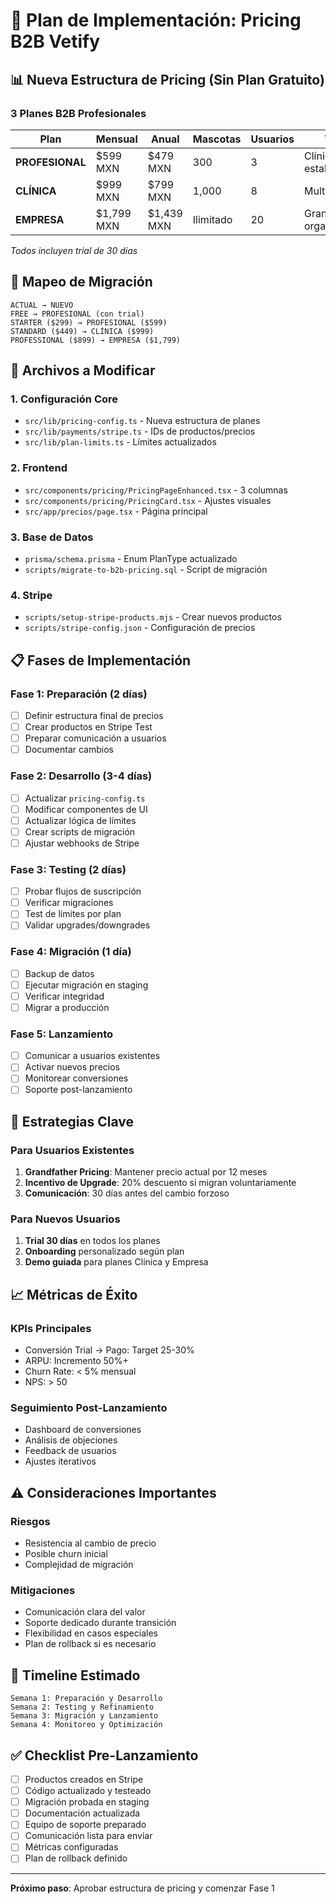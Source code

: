 # 🚀 Plan de Implementación: Pricing B2B Vetify

## 📊 Nueva Estructura de Pricing (Sin Plan Gratuito)

### **3 Planes B2B Profesionales**

| Plan | Mensual | Anual | Mascotas | Usuarios | Target |
|------|---------|-------|----------|----------|--------|
| **PROFESIONAL** | $599 MXN | $479 MXN | 300 | 3 | Clínicas establecidas |
| **CLÍNICA** | $999 MXN | $799 MXN | 1,000 | 8 | Multi-sucursal |
| **EMPRESA** | $1,799 MXN | $1,439 MXN | Ilimitado | 20 | Grandes organizaciones |

*Todos incluyen trial de 30 días*

## 🔄 Mapeo de Migración

```
ACTUAL → NUEVO
FREE → PROFESIONAL (con trial)
STARTER ($299) → PROFESIONAL ($599)
STANDARD ($449) → CLÍNICA ($999)
PROFESSIONAL ($899) → EMPRESA ($1,799)
```

## 📁 Archivos a Modificar

### **1. Configuración Core**
- `src/lib/pricing-config.ts` - Nueva estructura de planes
- `src/lib/payments/stripe.ts` - IDs de productos/precios
- `src/lib/plan-limits.ts` - Límites actualizados

### **2. Frontend**
- `src/components/pricing/PricingPageEnhanced.tsx` - 3 columnas
- `src/components/pricing/PricingCard.tsx` - Ajustes visuales
- `src/app/precios/page.tsx` - Página principal

### **3. Base de Datos**
- `prisma/schema.prisma` - Enum PlanType actualizado
- `scripts/migrate-to-b2b-pricing.sql` - Script de migración

### **4. Stripe**
- `scripts/setup-stripe-products.mjs` - Crear nuevos productos
- `scripts/stripe-config.json` - Configuración de precios

## 📋 Fases de Implementación

### **Fase 1: Preparación (2 días)**
- [ ] Definir estructura final de precios
- [ ] Crear productos en Stripe Test
- [ ] Preparar comunicación a usuarios
- [ ] Documentar cambios

### **Fase 2: Desarrollo (3-4 días)**
- [ ] Actualizar `pricing-config.ts`
- [ ] Modificar componentes de UI
- [ ] Actualizar lógica de límites
- [ ] Crear scripts de migración
- [ ] Ajustar webhooks de Stripe

### **Fase 3: Testing (2 días)**
- [ ] Probar flujos de suscripción
- [ ] Verificar migraciones
- [ ] Test de límites por plan
- [ ] Validar upgrades/downgrades

### **Fase 4: Migración (1 día)**
- [ ] Backup de datos
- [ ] Ejecutar migración en staging
- [ ] Verificar integridad
- [ ] Migrar a producción

### **Fase 5: Lanzamiento**
- [ ] Comunicar a usuarios existentes
- [ ] Activar nuevos precios
- [ ] Monitorear conversiones
- [ ] Soporte post-lanzamiento

## 🎯 Estrategias Clave

### **Para Usuarios Existentes**
1. **Grandfather Pricing**: Mantener precio actual por 12 meses
2. **Incentivo de Upgrade**: 20% descuento si migran voluntariamente
3. **Comunicación**: 30 días antes del cambio forzoso

### **Para Nuevos Usuarios**
1. **Trial 30 días** en todos los planes
2. **Onboarding** personalizado según plan
3. **Demo guiada** para planes Clínica y Empresa

## 📈 Métricas de Éxito

### **KPIs Principales**
- Conversión Trial → Pago: Target 25-30%
- ARPU: Incremento 50%+
- Churn Rate: < 5% mensual
- NPS: > 50

### **Seguimiento Post-Lanzamiento**
- Dashboard de conversiones
- Análisis de objeciones
- Feedback de usuarios
- Ajustes iterativos

## ⚠️ Consideraciones Importantes

### **Riesgos**
- Resistencia al cambio de precio
- Posible churn inicial
- Complejidad de migración

### **Mitigaciones**
- Comunicación clara del valor
- Soporte dedicado durante transición
- Flexibilidad en casos especiales
- Plan de rollback si es necesario

## 📅 Timeline Estimado

```
Semana 1: Preparación y Desarrollo
Semana 2: Testing y Refinamiento  
Semana 3: Migración y Lanzamiento
Semana 4: Monitoreo y Optimización
```

## ✅ Checklist Pre-Lanzamiento

- [ ] Productos creados en Stripe
- [ ] Código actualizado y testeado
- [ ] Migración probada en staging
- [ ] Documentación actualizada
- [ ] Equipo de soporte preparado
- [ ] Comunicación lista para enviar
- [ ] Métricas configuradas
- [ ] Plan de rollback definido

---

**Próximo paso**: Aprobar estructura de pricing y comenzar Fase 1